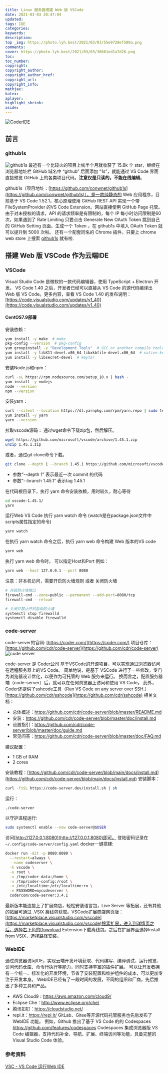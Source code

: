 ```yaml
---
title: Linux 服务器搭建 Web 版 VSCode
date: 2021-03-03 20:47:04
updated:
tags: IDE
categories:
keywords:
description:
top _img: https://photo.lyh.best/2021/03/03/55e9728ef580a.png
comments:
cover: https://photo.lyh.best/2021/03/03/36661ed1a7d26.png
toc:
toc_number:
copyright:
copyright_author:
copyright_author_href:
copyright_url:
copyright_info:
mathjax:
katex:
aplayer:
highlight_shrink:
aside:
---
```

![CoderIDE](https://photo.lyh.best/2021/03/03/55e9728ef580a.png)
## 前言
### github1s
![github1s](https://img.hellogithub.com/hellogithub/59/img/github1s.gif)
最近有一个比较火的项目上线半个月就收获了 15.8k 个 star，继续在浏览器地址栏 GitHub 域名中 “github” 后面添加 “1s”，就能通过 VS Code 界面直接预览 GitHub 上的各类项目代码。**注意仅是只读的，不能在线编辑**。

github1s（项目地址：[https://github.com/conwnet/github1s](https://github.com/conwnet/github1s)），是一款纯静态的 Web 应用程序，目前基于 VS Code 1.52.1，核心原理使用 GitHub REST API 实现一个带 FileSystemProvider 的VS Code Extension。网站直接使用 GitHub Page 托管。由于对未授权的请求，API 的请求频率是有限制的，每个 IP 每小时访问限制是60次，如果遇到了 Rate Limiting 只要点击 Generate New OAuth Token 跳到自己的 GitHub Setting 页面，生成一个 Token ，在 github1s 中填入 OAuth Token 就可以提升到 5000 次啦。
还有一个配套同名的 Chrome 插件，只要上 chrome web store 上搜索 [github1s](https://chrome.google.com/webstore/search/github1s) 就有啦.

## 搭建 Web 版 VSCode 作为云端IDE
### VSCode
Visual Studio Code 是微软的一款代码编辑器，使用 TypeScript + Electron 开发。
VS Code 1.40 之后，开发者已经可以直接从 VS Code 的源代码编译出 Web 版 VS Code。更多内容，查看 VS Code 1.40 的发布说明： [https://code.visualstudio.com/updates/v1_40](https://code.visualstudio.com/updates/v1_40)
#### CentOS7.9部署
安装依赖：
```bash
yum install -y make  # make
pkg-config --version  # pkg-config
yum groupinstall -y "Development Tools"  # GCC or another compile toolchain：
yum install -y libX11-devel.x86_64 libxkbfile-devel.x86_64  # native-keymap
yum install -y libsecret-devel  # keytar
```
安装Node.js和npm：
```bash
curl -sL https://rpm.nodesource.com/setup_10.x | bash -
yum install -y nodejs
node --version
npm --version
```
安装yarn：
```bash
curl --silent --location https://dl.yarnpkg.com/rpm/yarn.repo | sudo tee /etc/yum.repos.d/yarn.repo
yum install -y yarn
yarn --version
```
拉取vscode源码：
通过wget命令下载zip包，然后解压。
```bash
wget https://github.com/microsoft/vscode/archive/1.45.1.zip
unzip 1.45.1.zip
```
或者，通过git clone命令下载。
```bash
git clone --depth 1 --branch 1.45.1 https://github.com/microsoft/vscode.git
```
- 参数“--depth 1”  表示最近一次 commit 的代码
- 参数“--branch 1.45.1”  表示tag 1.45.1

在代码根目录下，执行 yarn 命令安装依赖，用时较久，耐心等待
```bash
cd vscode-1.45.1/
yarn
```
运行Web VS Code
执行 yarn watch 命令 (watch是在package.json文件中scripts属性指定的命令)
```bash
yarn watch
```
在执行 yarn watch 命令之后，执行 yarn web 命令构建 Web 版本的VS code
```bash
yarn web
```
执行 yarn web 命令时， 可以指定Host和Port
例如：
```bash
yarn web --host 127.0.0.1 --port 8080
```
注意：非本机访问，需要开启防火墙规则 或者 关闭防火墙
```bash
# 开启防火墙端口
firewall-cmd --zone=public --permanent --add-port=8080/tcp
firewall-cmd --reload

# 关闭并禁止开机启动防火墙
systemctl stop firewalld
systemctl disable firewalld
```
### code-server
code-server的官网: [https://coder.com/](https://coder.com/)
项目仓库：[https://github.com/cdr/code-server](https://github.com/cdr/code-server)
![code server](https://github.com/cdr/code-server/raw/main/docs/assets/screenshot.png)

code-server 是 [Coder公司](https://coder.com/) 基于VSCode的开源项目，可以实现通过浏览器访问在远程服务器上的VS Code。
简单地说，是基于 VSCode 进行了一些修改，专门为浏览器设计优化，以便作为可托管的 Web 服务来运行。
换而言之，配置服务器端（code-server）后，就可以在任何浏览器上访问和使用 VS Code。
此外，Coder还提供了sshcode工具（Run VS Code on any server over SSH.） [https://github.com/cdr/sshcode](https://github.com/cdr/sshcode)
相关文档：
* 总体概述：https://github.com/cdr/code-server/blob/master/README.md
* 安装：https://github.com/cdr/code-server/blob/master/doc/install.md
* 设置指引：https://github.com/cdr/code-server/blob/master/doc/guide.md
* 常见问答：https://github.com/cdr/code-server/blob/master/doc/FAQ.md

建议配置：
* 1 GB of RAM
* 2 cores

安装教程：[https://github.com/cdr/code-server/blob/main/docs/install.md](https://github.com/cdr/code-server/blob/main/docs/install.md)
安装脚本：
```bash
curl -fsSL https://code-server.dev/install.sh | sh
```
运行：
```bash
./code-server
```
以守护进程运行:
```bash
sudo systemctl enable --now code-server@$USER
```
访问[http://127.0.0.1:8080](http://127.0.0.1:8080)即可。
登陆密码记录在```~/.config/code-server/config.yaml```
docker一键搭建:
```bash
docker run -dit -p 8080:8080 \
  --restart=always \
  --name codeserver \
  -h vscode \
  -u root \
  -v /tmp/coder-data:/home \
  -v /tmp/coder-config:/root \
  -v /etc/localtime:/etc/localtime:ro \
  -e PASSWORD=mycodeserver \
  codercom/code-server:3.4.1 
```
最新版本能连接上了扩展商店，轻松安装语言包，Live Server 等拓展，还有其他的拓展可通过 .VSIX 离线包获取。VSCode扩展商店网页版：[https://marketplace.visualstudio.com/vscode](https://marketplace.visualstudio.com/vscode)搜索扩展，进入到详情页之后，选择右下角的Download Extension下载离线包。之后在扩展界面选择Install from VSIX，选择路径安装。

### WebIDE
通过浏览器访问IDE，实现云端开发环境获取、代码编写、编译调试、运行预览、访问代码仓库、命令行执行等能力，同时支持丰富的插件扩展。
可以让开发者拥有一个统一、标准化的开发环境，节省了安装配置和维护组件的成本，可以更加专注于开发本身。
WebIDE已经有了一段时间的发展，不同的组织和厂商，先后推出了多种工具和产品。
* AWS Cloud9：https://aws.amazon.com/cloud9/
* Eclipse Che：http://www.eclipse.org/che/
* 腾讯扣钉：https://cloudstudio.net/
* repl.it：https://repl.it/
GitLab、Gitee等开源代码托管服务也先后发布了 WebIDE 功能。
例如，Github 推出了基于 VS Code 的的 Codespaces https://github.com/features/codespaces
Codespaces 集成浏览器版 VS Code 编辑器，支持代码补全、导航、扩展、终端访问等功能，具备完整的 Visual Studio Code 体验。

### 参考资料
[VSC - VS Code 运行Web IDE](https://www.cnblogs.com/anliven/p/13363811.html)